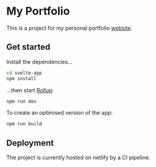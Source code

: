 # My Portfolio

This is a project for my personal portfolio [website](https://devgourav.netlify.app/).



## Get started

Install the dependencies...

```bash
cd svelte-app
npm install
```

...then start [Rollup](https://rollupjs.org):

```bash
npm run dev
```

To create an optimised version of the app:

```bash
npm run build
```

## Deployment

The project is currently hosted on netlify by a CI pipeline.
